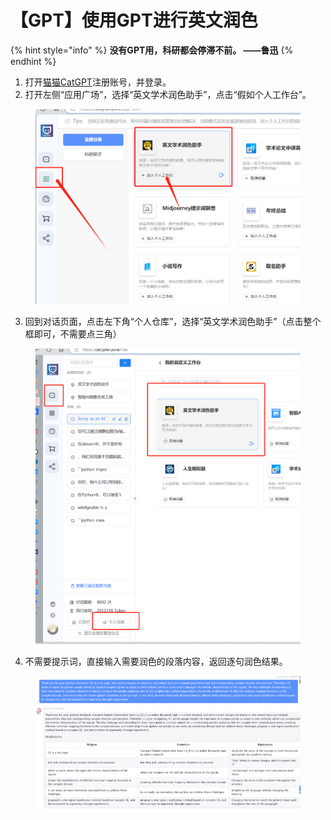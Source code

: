 # 【GPT】使用GPT进行英文润色

{% hint style="info" %}
**没有GPT用，科研都会停滞不前。       ——鲁迅**
{% endhint %}

1. 打开[猫猫CatGPT](https://cat.zyfan.zone/)注册账号，并登录。
2. 打开左侧“应用广场”，选择“英文学术润色助手”，点击“假如个人工作台”。

<div align="center" data-full-width="false">

<figure><img src="../.gitbook/assets/1695437221319.jpg" alt=""><figcaption></figcaption></figure>

</div>

3. 回到对话页面，点击左下角“个人仓库”，选择“英文学术润色助手”（点击整个框即可，不需要点三角）

<figure><img src="../.gitbook/assets/image (10).png" alt=""><figcaption></figcaption></figure>

4. 不需要提示词，直接输入需要润色的段落内容，返回逐句润色结果。

<figure><img src="../.gitbook/assets/image (11).png" alt=""><figcaption></figcaption></figure>
